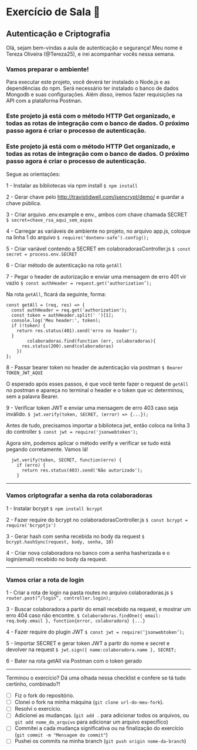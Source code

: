 # Exercício de Sala 🏫  

## Autenticação e Criptografia

Olá, sejam bem-vindas a aula de autenticação e segurança! Meu nome é Tereza Oliveira (@Tereza25), e irei acompanhar vocês nessa semana.

### Vamos preparar o ambiente!

Para executar este projeto, você deverá ter instalado o Node.js e as dependências do npm. Será necessário ter instalado o banco de dados Mongodb e suas configurações. Além disso, iremos fazer requisições na API com a plataforma Postman.


### Este projeto já está com o método HTTP Get organizado, e todas as rotas de integração com o banco de dados. O próximo passo agora é criar o processo de autenticação.

### Este projeto já está com o método HTTP Get organizado, e todas as rotas de integração com o banco de dados. O próximo passo agora é criar o processo de autenticação.

Segue as orientações:

1 - Instalar as bibliotecas via npm install 
`$ npm install`

2 - Gerar chave pelo http://travistidwell.com/jsencrypt/demo/ e guardar a chave pública.

3 - Criar arquivo .env.example e env., ambos com chave chamada SECRET 
`$ secret=chave_rsa_aqui_sem_aspas`

4 - Carregar as variáveis de ambiente no projeto, no arquivo app.js, coloque na linha 1 do arquivo 
`$ require(‘dontenv-safe’).config();`

5 - Criar variável contendo a SECRET em colaboradorasController.js
`$ const secret = process.env.SECRET`

6 - Criar método de autenticação na rota `getAll`

7 - Pegar o header de autorização e enviar uma mensagem de erro 401 vir vazio
`$ const authHeader = request.get(‘authorization’);`

Na rota ``getAll``, ficará da seguinte, forma:

```
const getAll = (req, res) => {
  const authHeader = req.get('authorization');
  const token = authHeader.split(' ')[1];
  console.log('Meu header:', token);
  if (!token) {
    return res.status(401).send('erro no header');
  }
        colaboradoras.find(function (err, colaboradoras){
      res.status(200).send(colaboradoras)
    })     
};
```

8 - Passar bearer token no header de autenticação via postman
`$ Bearer TOKEN_JWT_AQUI`

O esperado após esses passos, é que você tente fazer o request de `getAll` no postman e apareça no terminal o header e o token que vc determinou, sem a palavra Bearer. 

9 - Verificar token JWT  e enviar uma mensagem de erro 403 caso seja inválido. 
`$ jwt.verify(token, SECRET, (error) => {...});`

Antes de tudo, precisamos importar a biblioteca jwt, então coloca na linha 3 do controller 
`$ const jwt = require('jsonwebtoken');`

Agora sim, podemos aplicar o método verify e verificar se tudo está pegando corretamente. 
Vamos lá!
```
  jwt.verify(token, SECRET, function(erro) {
    if (erro) {
      return res.status(403).send('Não autorizado');
    }
```

-----------------------------------------------------------------------------------------------

### Vamos criptografar a senha da rota colaboradoras


1 - Instalar bcrypt 
`$ npm install bcrypt`

2 - Fazer require do bcrypt no colaboradorasController.js 
`$ const bcrypt = require('bcryptjs')`

3 - Gerar hash com senha recebida no body da request 
`$ bcrypt.hashSync(request, body, senha, 10)`

4 - Criar nova colaboradora no banco com a senha hasherizada e o login(email) recebido no body da request.

-----------------------------------------------------------------------------------------------------

### Vamos criar a rota de login


1 - Criar a rota de login na pasta routes no arquivo colaboradoras.js
`$ router.post(“/login”, controller.login);`

3 - Buscar colaboradora a partir do email recebido na request, e mostrar um erro 404 caso não encontre. 
`$ Colaboradoras.findOne({ email: req.body.email }, function{error, colaboradora} {...}`

4 - Fazer require do plugin JWT 
`$ const jwt = require(‘jsonwebtoken’);`

5 - Importar SECRET e gerar token JWT a partir do nome e secret e devolver na request 
`$ jwt.sign({ name:colaboradora.name }, SECRET;`

6 - Bater na rota getAll via Postman com o token gerado

---

Terminou o exercício? Dá uma olhada nessa checklist e confere se tá tudo certinho, combinado?!

- [ ] Fiz o fork do repositório.
- [ ] Clonei o fork na minha máquina (`git clone url-do-meu-fork`).
- [ ] Resolvi o exercício.
- [ ] Adicionei as mudanças. (`git add .` para adicionar todos os arquivos, ou `git add nome_do_arquivo` para adicionar um arquivo específico)
- [ ] Commitei a cada mudança significativa ou na finalização do exercício (`git commit -m "Mensagem do commit"`)
- [ ] Pushei os commits na minha branch (`git push origin nome-da-branch`)
